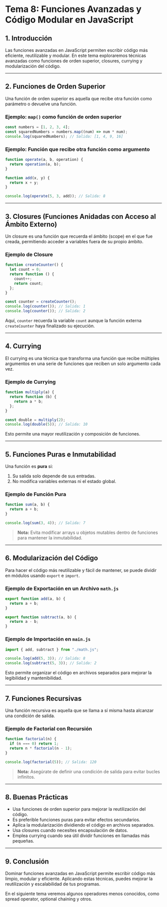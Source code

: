 # **Tema 8: Funciones Avanzadas y Código Modular en JavaScript**

## **1. Introducción**

Las funciones avanzadas en JavaScript permiten escribir código más eficiente, reutilizable y modular. En este tema exploraremos técnicas avanzadas como funciones de orden superior, closures, currying y modularización del código.

---

## **2. Funciones de Orden Superior**

Una función de orden superior es aquella que recibe otra función como parámetro o devuelve una función.

### **Ejemplo: `map()` como función de orden superior**

```js
const numbers = [1, 2, 3, 4];
const squaredNumbers = numbers.map((num) => num * num);
console.log(squaredNumbers); // Salida: [1, 4, 9, 16]
```

### **Ejemplo: Función que recibe otra función como argumento**

```js
function operate(a, b, operation) {
  return operation(a, b);
}

function add(x, y) {
  return x + y;
}

console.log(operate(5, 3, add)); // Salida: 8
```

---

## **3. Closures (Funciones Anidadas con Acceso al Ámbito Externo)**

Un closure es una función que recuerda el ámbito (scope) en el que fue creada, permitiendo acceder a variables fuera de su propio ámbito.

### **Ejemplo de Closure**

```js
function createCounter() {
  let count = 0;
  return function () {
    count++;
    return count;
  };
}

const counter = createCounter();
console.log(counter()); // Salida: 1
console.log(counter()); // Salida: 2
```

Aquí, `counter` recuerda la variable `count` aunque la función externa `createCounter` haya finalizado su ejecución.

---

## **4. Currying**

El currying es una técnica que transforma una función que recibe múltiples argumentos en una serie de funciones que reciben un solo argumento cada vez.

### **Ejemplo de Currying**

```js
function multiply(a) {
  return function (b) {
    return a * b;
  };
}

const double = multiply(2);
console.log(double(5)); // Salida: 10
```

Esto permite una mayor reutilización y composición de funciones.

---

## **5. Funciones Puras e Inmutabilidad**

Una función es **pura** si:

1. Su salida solo depende de sus entradas.
2. No modifica variables externas ni el estado global.

### **Ejemplo de Función Pura**

```js
function sum(a, b) {
  return a + b;
}

console.log(sum(3, 4)); // Salida: 7
```

> **Nota:** Evita modificar arrays u objetos mutables dentro de funciones para mantener la inmutabilidad.

---

## **6. Modularización del Código**

Para hacer el código más reutilizable y fácil de mantener, se puede dividir en módulos usando `export` e `import`.

### **Ejemplo de Exportación en un Archivo `math.js`**

```js
export function add(a, b) {
  return a + b;
}

export function subtract(a, b) {
  return a - b;
}
```

### **Ejemplo de Importación en `main.js`**

```js
import { add, subtract } from "./math.js";

console.log(add(5, 3)); // Salida: 8
console.log(subtract(5, 3)); // Salida: 2
```

Esto permite organizar el código en archivos separados para mejorar la legibilidad y mantenibilidad.

---

## **7. Funciones Recursivas**

Una función recursiva es aquella que se llama a sí misma hasta alcanzar una condición de salida.

### **Ejemplo de Factorial con Recursión**

```js
function factorial(n) {
  if (n === 0) return 1;
  return n * factorial(n - 1);
}

console.log(factorial(5)); // Salida: 120
```

> **Nota:** Asegúrate de definir una condición de salida para evitar bucles infinitos.

---

## **8. Buenas Prácticas**

- Usa funciones de orden superior para mejorar la reutilización del código.
- Es preferible funciones puras para evitar efectos secundarios.
- Aplica la modularización dividiendo el código en archivos separados.
- Usa closures cuando necesites encapsulación de datos.
- Emplea currying cuando sea útil dividir funciones en llamadas más pequeñas.

---

## **9. Conclusión**

Dominar funciones avanzadas en JavaScript permite escribir código más limpio, modular y eficiente. Aplicando estas técnicas, puedes mejorar la reutilización y escalabilidad de tus programas.

En el siguiente tema veremos algunos operadores menos conocidos, como spread operator, optional chaining y otros.
